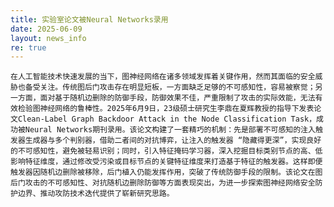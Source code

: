 ```yaml
---
title: 实验室论文被Neural Networks录用
date: 2025-06-09
layout: news_info
re: true
---
```

    在人工智能技术快速发展的当下，图神经网络在诸多领域发挥着关键作用，然而其面临的安全威胁也备受关注。传统图后门攻击存在明显短板，一方面缺乏足够的不可感知性，容易被察觉；另一方面，面对基于随机边删除的防御手段，防御效果不佳，严重限制了攻击的实际效能，无法有效检验图神经网络的鲁棒性。2025年6月9日，23级硕士研究生李鼎在夏辉教授的指导下发表论文Clean-Label Graph Backdoor Attack in the Node Classification Task，成功被Neural Networks期刊录用。该论文构建了一套精巧的机制：先是部署不可感知的注入触发器生成器与多个判别器，借助二者间的对抗博弈，让注入的触发器 “隐藏得更深”，实现良好的不可感知性，避免被轻易识别；同时，引入特征掩码学习器，深入挖掘目标类别节点的高、低影响特征维度，通过修改受污染或目标节点的关键特征维度来打造基于特征的触发器。这样即便触发器因随机边删除被移除，后门植入仍能发挥作用，突破了传统防御手段的限制。该论文在图后门攻击的不可感知性、对抗随机边删除防御等方面表现突出，为进一步探索图神经网络安全防护边界、推动攻防技术迭代提供了崭新研究思路。
